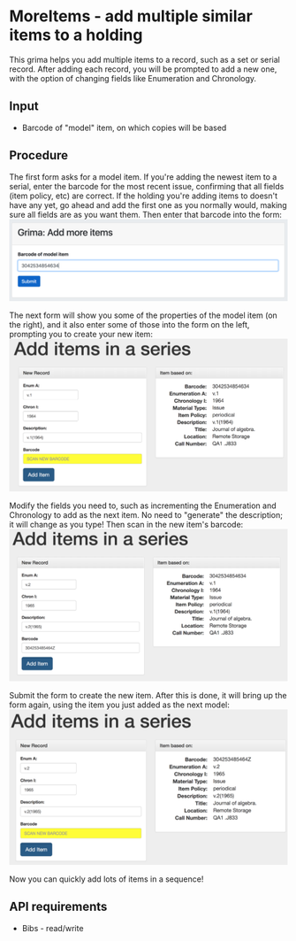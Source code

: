 # MoreItems - add multiple similar items to a holding

This grima helps you add multiple items to a record, such as a
set or serial record. After adding each record, you will be
prompted to add a new one, with the option of changing fields
like Enumeration and Chronology.

## Input
* Barcode of "model" item, on which copies will be based

## Procedure
The first form asks for a model item. If you're adding
the newest item to a serial, enter the barcode for the
most recent issue, confirming that all fields (item policy, etc)
are correct. If the holding you're adding items to doesn't have
any yet, go ahead and add the first one as you normally would,
making sure all fields are as you want them. Then enter that
barcode into the form:
![Screenshot of grima form](images/MoreItems-out0.png)

The next form will show you some of the properties of the model
item (on the right), and it also enter some of those into the
form on the left, prompting you to create your new item:
![Screenshot of grima form](images/MoreItems-out1.png)

Modify the fields you need to, such as incrementing the
Enumeration and Chronology to add as the next item. No need
to "generate" the description; it will change as you type!
Then scan in the new item's barcode:
![Screenshot of grima form](images/MoreItems-out2.png)

Submit the form to create the new item. After this is done,
it will bring up the form again, using the item you just added
as the next model:
![Screenshot of grima form](images/MoreItems-out3.png)

Now you can quickly add lots of items in a sequence!

## API requirements
* Bibs - read/write
